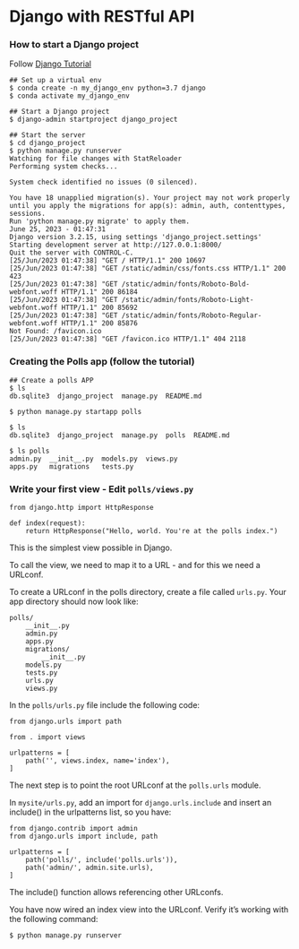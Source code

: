 # Django with RESTful API

### How to start a Django project

Follow [Django Tutorial](https://docs.djangoproject.com/en/3.2/intro/tutorial01/)

```
## Set up a virtual env
$ conda create -n my_django_env python=3.7 django
$ conda activate my_django_env

## Start a Django project
$ django-admin startproject django_project

## Start the server
$ cd django_project
$ python manage.py runserver
Watching for file changes with StatReloader
Performing system checks...

System check identified no issues (0 silenced).

You have 18 unapplied migration(s). Your project may not work properly until you apply the migrations for app(s): admin, auth, contenttypes, sessions.
Run 'python manage.py migrate' to apply them.
June 25, 2023 - 01:47:31
Django version 3.2.15, using settings 'django_project.settings'
Starting development server at http://127.0.0.1:8000/
Quit the server with CONTROL-C.
[25/Jun/2023 01:47:38] "GET / HTTP/1.1" 200 10697
[25/Jun/2023 01:47:38] "GET /static/admin/css/fonts.css HTTP/1.1" 200 423
[25/Jun/2023 01:47:38] "GET /static/admin/fonts/Roboto-Bold-webfont.woff HTTP/1.1" 200 86184
[25/Jun/2023 01:47:38] "GET /static/admin/fonts/Roboto-Light-webfont.woff HTTP/1.1" 200 85692
[25/Jun/2023 01:47:38] "GET /static/admin/fonts/Roboto-Regular-webfont.woff HTTP/1.1" 200 85876
Not Found: /favicon.ico
[25/Jun/2023 01:47:38] "GET /favicon.ico HTTP/1.1" 404 2118

```

### Creating the Polls app (follow the tutorial)

```
## Create a polls APP
$ ls
db.sqlite3  django_project  manage.py  README.md

$ python manage.py startapp polls

$ ls
db.sqlite3  django_project  manage.py  polls  README.md
 
$ ls polls 
admin.py  __init__.py  models.py  views.py
apps.py   migrations   tests.py

```

### Write your first view - Edit `polls/views.py`

```
from django.http import HttpResponse

def index(request):
    return HttpResponse("Hello, world. You're at the polls index.")

```
This is the simplest view possible in Django. 

To call the view, we need to map it to a URL - and for this we need a URLconf.

To create a URLconf in the polls directory, create a file called `urls.py`. Your app directory should now look like:

```
polls/
    __init__.py
    admin.py
    apps.py
    migrations/
        __init__.py
    models.py
    tests.py
    urls.py
    views.py
```

In the `polls/urls.py` file include the following code:

```
from django.urls import path

from . import views

urlpatterns = [
    path('', views.index, name='index'),
]
```

The next step is to point the root URLconf at the `polls.urls` module. 

In `mysite/urls.py`, add an import for `django.urls.include` and insert an include() in the urlpatterns list, so you have:

```
from django.contrib import admin
from django.urls import include, path

urlpatterns = [
    path('polls/', include('polls.urls')),
    path('admin/', admin.site.urls),
]

```
The include() function allows referencing other URLconfs.

You have now wired an index view into the URLconf. Verify it’s working with the following command:

```
$ python manage.py runserver

```
